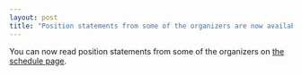 ```yaml
---
layout: post
title: "Position statements from some of the organizers are now available!"
---
```


You can now read position statements from some of the organizers on <a href="../../../docs/history/2023/schedule/">the schedule page</a>.


